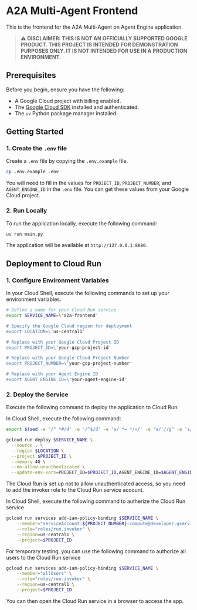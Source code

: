 # A2A Multi-Agent Frontend

This is the frontend for the A2A Multi-Agent on Agent Engine application.

> **⚠️ DISCLAIMER: THIS IS NOT AN OFFICIALLY SUPPORTED GOOGLE PRODUCT. THIS PROJECT IS INTENDED FOR DEMONSTRATION PURPOSES ONLY. IT IS NOT INTENDED FOR USE IN A PRODUCTION ENVIRONMENT.**

## Prerequisites

Before you begin, ensure you have the following:

*   A Google Cloud project with billing enabled.
*   The [Google Cloud SDK](https://cloud.google.com/sdk/docs/install) installed and authenticated.
*   The `uv` Python package manager installed.

## Getting Started

### 1. Create the `.env` file

Create a `.env` file by copying the `.env.example` file.

```bash
cp .env.example .env
```

You will need to fill in the values for `PROJECT_ID`, `PROJECT_NUMBER`, and `AGENT_ENGINE_ID` in the `.env` file. You can get these values from your Google Cloud project.

### 2. Run Locally

To run the application locally, execute the following command:

```bash
uv run main.py
```

The application will be available at `http://127.0.0.1:8080`.

## Deployment to Cloud Run

### 1. Configure Environment Variables

In your Cloud Shell, execute the following commands to set up your environment variables.

```bash
# Define a name for your Cloud Run service
export SERVICE_NAME=\'a2a-frontend'

# Specify the Google Cloud region for deployment
export LOCATION=\'us-central1'

# Replace with your Google Cloud Project ID
export PROJECT_ID=\'your-gcp-project-id'

# Replace with your Google Cloud Project Number
export PROJECT_NUMBER=\'your-gcp-project-number'

# Replace with your Agent Engine ID
export AGENT_ENGINE_ID=\'your-agent-engine-id'
```

### 2. Deploy the Service

Execute the following command to deploy the application to Cloud Run:

In Cloud Shell, execute the following command:


```bash
export $(sed -e '/^ *#/d' -e '/^$/d' -e 's/ *= */=/' -e "s/'//g" -e 's/"//g' .env | xargs)

gcloud run deploy $SERVICE_NAME \
  --source . \
  --region $LOCATION \
  --project $PROJECT_ID \
  --memory 4G \
  --no-allow-unauthenticated \
  --update-env-vars=PROJECT_ID=$PROJECT_ID,AGENT_ENGINE_ID=$AGENT_ENGINE_ID,PROJECT_NUMBER=$PROJECT_NUMBER,
```

The Cloud Run is set up not to allow unauthenticated access, so you need to add the invoker role to the Cloud Run service account.

In Cloud Shell, execute the following command to autherize the Cloud Run service

```bash
gcloud run services add-iam-policy-binding $SERVICE_NAME \
    --member="serviceAccount:${PROJECT_NUMBER}-compute@developer.gserviceaccount.com" \
    --role="roles/run.invoker" \
    --region=us-central1 \
    --project=$PROJECT_ID
```

For temporary testing, you can use the following command to authorize all users to the Cloud Run service
```bash
gcloud run services add-iam-policy-binding $SERVICE_NAME \
    --member="allUsers" \
    --role="roles/run.invoker" \
    --region=us-central1 \
    --project=$PROJECT_ID
```

You can then open the Cloud Run service in a browser to access the app.

